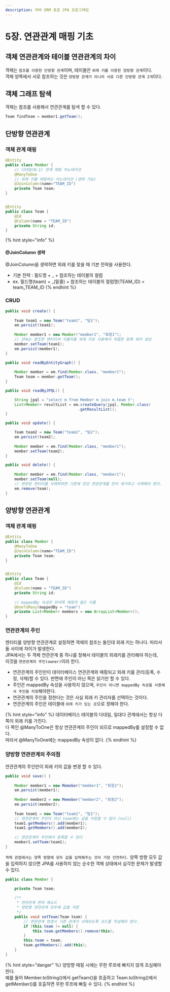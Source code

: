 ```yaml
---
description: 자바 ORM 표준 JPA 프로그래밍
---
```


# 5장. 연관관계 매핑 기초

## 객체 연관관계와 테이블 연관관계의 차이

객체는 `참조를 이용한 단방향 관계`이며, 테이블은 `외래 키를 이용한 양방향 관계`이다.  
객체 양쪽에서 서로 참조하는 것은 `양방향 관계가 아니라 서로 다른 단방향 관계 2개`이다.

## 객체 그래프 탐색

객체는 참조를 사용해서 연관관계를 탐색 할 수 있다.

```java
Team findTeam = member1.getTeam();
```

## 단방향 연관관계

### 객체 관계 매핑

```java
@Entity
public class Member {
    // 다대일(N:1) 관계 매핑 어노테이션
    @ManyToOne
    // 외래 키를 매핑하는 어노테이션 (생략 가능)
    @JoinColumn(name="TEAM_ID")
    private Team team;
}


@Entity
public class Team {
    @Id
    @Column(name = "TEAM_ID")
    private String id;
}
```

{% hint style="info" %}
#### @JoinColumn 생략

@JoinColumn을 생략하면 외래 키를 찾을 때 기본 전략을 사용한다.

* 기본 전략 : 필드명 + \_ + 참조하는 테이블의 컬럼
* ex. 필드명\(team\) + \_\(밑줄\) + 참조하는 테이블의 컬럼명\(TEAM\_ID\) = team\_TEAM\_ID
{% endhint %}

### CRUD

```java
public void create() {
    
    Team team1 = new Team("team1", "팀1");
    em.persist(team1);
    
    Member member1 = new Member("member1", "회원1");
    // JPA는 참조한 엔티티의 식별자를 외래 키로 사용해서 적절한 등록 쿼리 생성
    member.setTeam(team1);
    em.persist(member1);
}

public void readByEntityGraph() {
    
    Member member = em.find(Member.class, "member1");
    Team team = member.getTeam();
}

public void readByJPQL() {

    String jpql = "select m from Member m join m.team t";
    List<Member> resultList = em.createQuery(jpql, Member.class)
                                .getResultList();
}

public void update() {

    Team team2 = new Team("team2", "팀2");
    em.persist(team2);
    
    Member member = em.find(Member.class, "member1");
    member.setTeam(team2);
}

public void delete() {
    
    Member member = em.find(Member.class, "member1");
    member.setTeam(null);
    // 연관된 엔티티를 삭제하려면 기존에 있던 연관관계를 먼저 제거하고 삭제해야 한다.
    em.remove(team);
}
```

## 양방향 연관관계

### 객체 관계 매핑

```java
@Entity
public class Member {
    @ManyToOne
    @JoinColumn(name="TEAM_ID")
    private Team team;
}


@Entity
public class Team {
    @Id
    @Column(name = "TEAM_ID")
    private String id;
    
    // mappedBy 속성은 반대쪽 매핑의 필드 이름
    @OneToMany(mappedBy = "team")
    private List<Member> members = new ArrayList<Member>();
}
```

### 연관관계의 주인

엔티티를 양방향 연관관계로 설정하면 객체의 참조는 둘인데 외래 키는 하나다. 따라서 둘 사이에 차이가 발생한다.  
JPA에서는 두 객체 연관관계 중 하나를 정해서 테이블의 외래키를 관리해야 하는데,   
이것을 `연관관계의 주인(owner)`이라 한다.

* 연관관계의 주인만이 데이터베이스 연관관계와 매핑되고 외래 키를 관리\(등록, 수정, 삭제\)할 수 있다. 반면에 주인이 아닌 쪽은 읽기만 할 수 있다.
* 주인은 mappedBy 속성을 사용하지 않으며, `주인이 아니면 mappedBy 속성을 사용해서 주인을 지정`해야한다.
* 연관관계의 주인을 정한다는 것은 사실 외래 키 관리자를 선택하는 것이다.
* 연관관계의 주인은 테이블에 `외래 키가 있는 곳`으로 정해야 한다.

{% hint style="info" %}
데이터베이스 테이블의 다대일, 일대다 관계에서는 항상 다 쪽이 외래 키를 가진다.  
다 쪽인 @ManyToOne은 항상 연관관계의 주인이 되므로 mappedBy를 설정할 수 없다.  
따라서 @ManyToOne에는 mappedBy 속성이 없다.
{% endhint %}

### 양방향 연관관계의 주의점

연관관계의 주인만이 외래 키의 값을 변경 할 수 있다.

```java
public void save() {
    
    Member member1 = new Memeber("member1", "회원1");
    em.persist(member1);
    
    Member member2 = new Memeber("member2", "회원2");
    em.persist(member2);
    
    Team team1 = new Team("team1", "팀1");
    // 연관관계의 주인이 아닌 team에는 값을 저장할 수 없다 (null)
    team1.getMembers().add(member1);
    team1.getMembers().add(member2);
    
    // 연관관계의 주인에서 등록할 수 있다
    member1.setTeam(team1);
}
```

`객체 관점에서는 양쪽 방향에 모두 값을 입력해주는 것이 가장 안전하다.` 양쪽 방향 모두 값을 입력하지 않으면 JPA를 사용하지 않는 순수한 객체 상태에서 심각한 문제가 발생할 수 있다.

```java
public class Member {

    private Team team;
    
    /**
     * 연관관계 편의 메소드
     * 양방향 연관관계 모두에 값을 저장
     */
    public void setTeam(Team team) {
        // 연관관계 변경시 기존 관계가 삭제되도록 코드를 작성해야 한다.
        if (this.team != null) {
            this.team.getMembers().remove(this);
        }
        this.team = team;
        team.getMembers().add(this);
    }
}
```

{% hint style="danger" %}
양방향 매핑 시에는 무한 루프에 빠지지 않게 조심해야 한다.  
예를 들어 Member.toString\(\)에서 getTeam\(\)을 호출하고 Team.toString\(\)에서 getMember\(\)를 호출하면 무한 루프에 빠질 수 있다.
{% endhint %}

